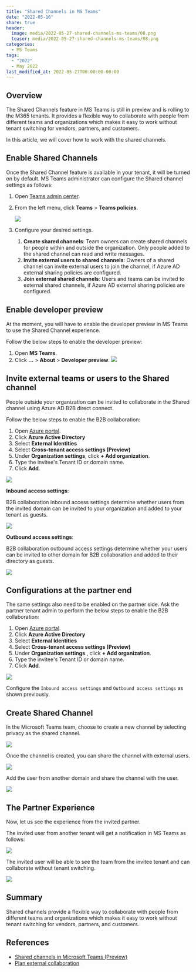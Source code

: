 ```yaml
---
title: "Shared Channels in MS Teams"
date: "2022-05-16"
share: true
header:
  image: media/2022-05-27-shared-channels-ms-teams/08.png
  teaser: media/2022-05-27-shared-channels-ms-teams/08.png
categories:
  - MS Teams
tags:
  - "2022"
  - May 2022
last_modified_at: 2022-05-27T00:00:00-00:00
---
```


## Overview
The Shared Channels feature in MS Teams is still in preview and is rolling to the M365 tenants. It provides a flexible way to collaborate with people from different teams and organizations which makes it easy to work without tenant switching for vendors, partners, and customers.

In this article, we will cover how to work with the shared channels.

## Enable Shared Channels
Once the Shared Channel feature is available in your tenant, it will be turned on by default. MS Teams administrator can configure the Shared channel settings as follows:

1. Open [Teams admin center](https://admin.teams.microsoft.com/).
2. From the left menu, click **Teams** > **Teams policies**.

   ![](/media/2022-05-27-shared-channels-ms-teams/01.png)

3. Configure your desired settings.
    1. **Create shared channels**: Team owners can create shared channels for people within and outside the organization. Only people added to the shared channel can read and write messages.
    2. **Invite external users to shared channels**: Owners of a shared channel can invite external users to join the channel, if Azure AD external sharing policies are configured.
    3. **Join external shared channels**: Users and teams can be invited to external shared channels, if Azure AD external sharing policies are configured.

## Enable developer preview

At the moment, you will have to enable the developer preview in MS Teams to use the Shared Channel experience.

Follow the below steps to enable the developer preview:

1. Open **MS Teams**.
2. Click **…** > **About** > **Developer preview**.
    ![](/media/2022-05-27-shared-channels-ms-teams/02.png)

## Invite external teams or users to the Shared channel

People outside your organization can be invited to collaborate in the Shared channel using Azure AD B2B direct connect.

Follow the below steps to enable the B2B collaboration:
1. Open [Azure portal](https://portal.azure.com/).
2. Click **Azure Active Directory**
3. Select **External Identities**
4. Select **Cross-tenant access settings (Preview)**
5. Under **Organization settings**, click **+ Add organization**.
6. Type the invitee's Tenant ID or domain name.
7. Click **Add**.

![](/media/2022-05-27-shared-channels-ms-teams/03.png)

**Inbound access settings**:

B2B collaboration inbound access settings determine whether users from the invited domain can be invited to your organization and added to your tenant as guests.

![](/media/2022-05-27-shared-channels-ms-teams/04.png)

**Outbound access settings**: 

B2B collaboration outbound access settings determine whether your users can be invited to other domain for B2B collaboration and added to their directory as guests.

![](/media/2022-05-27-shared-channels-ms-teams/05.png)

## Configurations at the partner end
The same settings also need to be enabled on the partner side. Ask the partner tenant admin to perform the below steps to enable the B2B collaboration:
1. Open [Azure portal](https://portal.azure.com/).
2. Click **Azure Active Directory**
3. Select **External Identities**
4. Select **Cross-tenant access settings (Preview)**
5. Under **Organization settings** , click **+ Add organization**.
6. Type the invitee's Tenant ID or domain name.
7. Click **Add**.

![](/media/2022-05-27-shared-channels-ms-teams/06.png)

Configure the `Inbound access settings` and `Outbound access settings` as shown previously.

## Create Shared Channel
In the Microsoft Teams team, choose to create a new channel by selecting privacy as the shared channel.

![](/media/2022-05-27-shared-channels-ms-teams/07.png)

Once the channel is created, you can share the channel with external users.

![](/media/2022-05-27-shared-channels-ms-teams/08.png)

Add the user from another domain and share the channel with the user.

![](/media/2022-05-27-shared-channels-ms-teams/09.png)

## The Partner Experience
Now, let us see the experience from the invited partner.

The invited user from another tenant will get a notification in MS Teams as follows:

![](/media/2022-05-27-shared-channels-ms-teams/10.png)

The invited user will be able to see the team from the invitee tenant and can collaborate without tenant switching.

![](/media/2022-05-27-shared-channels-ms-teams/11.png)

## Summary
Shared channels provide a flexible way to collaborate with people from different teams and organizations which makes it easy to work without tenant switching for vendors, partners, and customers.

## References
- [Shared channels in Microsoft Teams (Preview)](https://docs.microsoft.com/en-us/microsoftteams/shared-channels?WT.mc_id=M365-MVP-5003693)
- [Plan external collaboration](https://docs.microsoft.com/en-us/microsoft-365/solutions/plan-external-collaboration?WT.mc_id=M365-MVP-5003693)